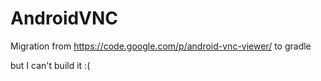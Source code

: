 # AndroidVNC
Migration from https://code.google.com/p/android-vnc-viewer/
to gradle

but I can't build it :(
